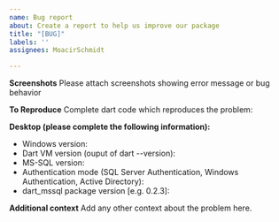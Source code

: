 ```yaml
---
name: Bug report
about: Create a report to help us improve our package
title: "[BUG]"
labels: ''
assignees: MoacirSchmidt

---
```


**Screenshots**
Please attach screenshots showing error message or bug behavior

**To Reproduce**
Complete dart code which reproduces the problem:

**Desktop (please complete the following information):**
 - Windows version:
 - Dart VM version (ouput of dart --version):
 - MS-SQL version:
 - Authentication mode (SQL Server Authentication, Windows Authentication, Active Directory):
 - dart_mssql package version [e.g. 0.2.3]:

**Additional context**
Add any other context about the problem here.
